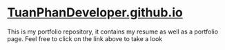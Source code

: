 # [TuanPhanDeveloper.github.io](TuanPhanDeveloper.github.io)

This is my portfolio repository, it contains my resume as well as
a portfolio page. Feel free to click on the link above to take a look
